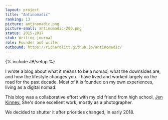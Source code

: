 ```yaml
---
layout: project
title: "Antinomadic"
ranking: 13
picture: antinomadic.png
picture-small: antinomadic-200.png
status: 2015-2017
stub: Writing journal
role: Founder and writer
outbound: https://richardlitt.github.io/antinomadic/
---
```

{% include JB/setup %}

I wrote a blog about what it means to be a nomad; what the downsides are, and how the lifestyle changes you. I have lived and worked largely on the road for the past decade. Most of it is founded on my own experiences, living as a digital nomad.

This blog was a collaborative effort with my old friend from high school, [Jen Kinney.](https://www.jakinney.com/) She's done excellent work, mostly as a photographer.

We decided to shutter it after priorities changed, in early 2018.
